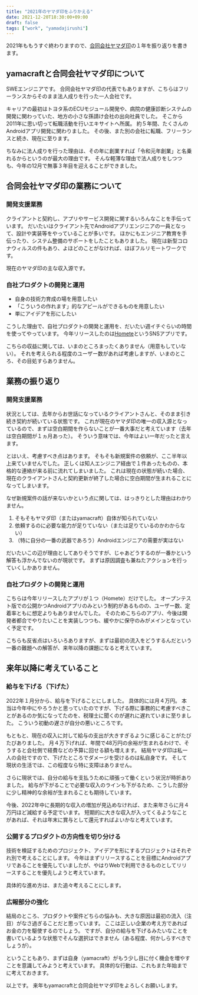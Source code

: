 ```yaml
---
title: "2021年のヤマダ印をふりかえる"
date: 2021-12-20T18:30:00+09:00
draft: false
tags: ["work", "yamadajirushi"]
---
```


2021年ももうすぐ終わりますので、[合同会社ヤマダ印](https://yamadajirushi.co.jp/)の１年を振り返りを書きます。

## yamacraftと合同会社ヤマダ印について

SWEエンジニアです。
合同会社ヤマダ印の代表でもありますが、こちらはフリーランスからそのまま法人成りを行った一人会社です。

キャリアの最初はトヨタ系のECUモジュール開発や、病院の健康診断システムの開発に関わっていた、地方の小さな孫請け会社の出向社員でした。
そこから2011年に思い切って転職活動を行いエキサイトへ所属。
約５年間、たくさんのAndroidアプリ開発に関わりました。
その後、また別の会社に転職、フリーランスと続き、現在に至ります。

ちなみに法人成りを行った理由は、その年に創業すれば「令和元年創業」と名乗れるからというのが最大の理由です。
そんな軽薄な理由で法人成りをしつつも、今年の12月で無事３年目を迎えることができました。

## 合同会社ヤマダ印の業務について

### 開発支援業務

クライアントと契約し、アプリやサービス開発に関するいろんなことを手伝っています。
だいたいはクライアント先でAndroidアプリエンジニアの一員となって、設計や実装等をやっていることが多いです。
ほかにもエンジニア教育を手伝ったり、システム整備のサポートをしたこともありました。
現在は新型コロナウィルスの件もあり、よほどのことがなければ、ほぼフルリモートワークです。

現在のヤマダ印の主な収入源です。

### 自社プロダクトの開発と運用

* 自身の技術力育成の場を用意したい
* 「こういうの作れます」的なアピールができるものを用意したい
* 単にアイデアを形にしたい

こうした理由で、自社プロダクトの開発と運用を、だいたい週イチぐらいの時間を使ってやっています。
今年リリースしたのは[Homete](https://homete.yamaglo.jp/)というSNSアプリです。

こちらの収益に関しては、いまのところまったくありません（用意もしていない）。
それを考えられる程度のユーザー数があれば考慮しますが、いまのところ、その目処すらありません。

## 業務の振り返り

### 開発支援業務

状況としては、去年からお世話になっているクライアントさんと、そのまま引き続き契約が続いている状態です。
これが現在のヤマダ印の唯一の収入源となっているので、まずは空白期間を作らないことが一番大事だと考えています（去年は空白期間が１ヵ月あった）。
そういう意味では、今年はよい一年だったと言えます。

とはいえ、考慮すべき点はあります。
そもそも新規案件の依頼が、ここ半年以上来ていませんでした。
正しくは知人エンジニア経由で１件あったものの、本格的な連絡が来る前に流れてしまいました。
これは現在の状態が続いた場合、現在のクライアントさんと契約更新が終了した場合に空白期間が生まれることになってしまいます。

なぜ新規案件の話が来ないかという点に関しては、はっきりとした理由はわかりません。

1. そもそもヤマダ印（またはyamacraft）自体が知られていない
2. 依頼するのに必要な能力が足りていない（または足りているのかわからない）
3. （特に自分の一番の武器であろう）Androidエンジニアの需要が実はない

だいたいこの辺が理由としてありそうですが、じゃあどうするのが一番かという解答も浮かんでないのが現状です。
まずは原因調査も兼ねたアクションを行っていくしかありません。

### 自社プロダクトの開発と運用

こちらは今年リリースしたアプリが１つ（Homete）だけでした。
オープンテスト版での公開かつAndroidアプリのみという制約があるものの、ユーザー数、定着率ともに想定よりもありませんでした。
そのためこちらのアプリ、今後は開発者都合でやりたいことを実装しつつも、緩やかに保守のみがメインとなっていく予定です。

こちらも反省点はいろいろありますが、まずは最初の流入をどうするんだという一番の難題への解答が、来年以降の課題になると考えています。

## 来年以降に考えていること

### 給与を下げる（下げた）

2022年１月分から、給与を下げることにしました。
具体的には月４万円。
本当は今年中にやろうかと思っていたのですが、下げる際に事務的に考慮すべきことがあるのか気になってたのを、税理士に聞くのが遅れに遅れていまに至りました。
こういう初動の遅さが自分の悪いところです。

もともと、現在の収入に対して給与の支出が大きすぎるように感じることがたびたびありました。
月４万下げれば、年間で48万円の余裕が生まれるわけで、そうすると会社側で経費などの予算に回せる額も増えます。
結局ヤマダ印は私一人の会社ですので、下げたところでダメージを受けるのは私自身です。
そして現状の生活では、この程度なら特に支障はありません。

さらに現状では、自分の給与を支払うために頑張って働くという状況が時折ありました。
給与が下がることで必要な収入のラインも下がるため、こうした部分に少し精神的な余裕が生まれることも期待しています。

今後、2022年中に長期的な収入の増加が見込めなければ、また来年さらに月４万円ほど減給する予定でいます。
短期的に大きな収入が入ってくるようなことがあれば、それは年末に賞与として還元すればよいかなと考えています。

### 公開するプロダクトの方向性を切り分ける

技術を検証するためのプロジェクト、アイデアを形にするプロジェクトはそれぞれ別で考えることにします。
今年はまずリリースすることを目標にAndroidアプリであることを優先していましたが、やはりWebで利用できるものとしてリリースすることを優先しようと考えています。

具体的な進め方は、また追々考えることにします。

### 広報部分の強化

結局のところ、プロダクトや案件どちらの悩みも、大きな原因は最初の流入（注目）がなさ過ぎることだと思っています。
ここは正しい企業の考え方であればお金の力を駆使するのでしょう。
ですが、自分の給与を下げるみたいなことを書いているような状態でそんな選択はできません（ある程度、何かしらすべきでしょうが）。

ということもあり、まずは自身（yamacraft）がもう少し目に付く機会を増やすことを意識してみようと考えています。
具体的な行動は、これもまた年始までに考えておきます。

以上です。
来年もyamacraftと合同会社ヤマダ印をよろしくお願いします。
